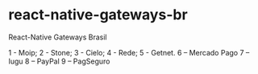 # react-native-gateways-br
React-Native Gateways Brasil


1 - Moip;
2 - Stone;
3 - Cielo;
4 - Rede;
5 - Getnet.
6 – Mercado Pago
7 – Iugu
8 – PayPal
9 – PagSeguro
